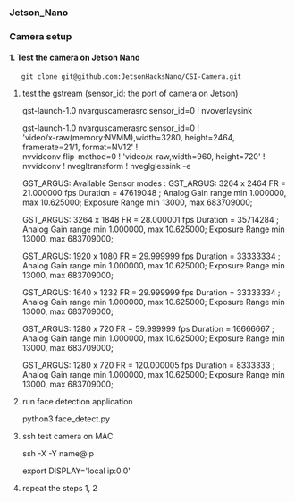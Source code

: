 ### Jetson_Nano
### Camera setup 
 
#### 1. Test the camera on Jetson Nano
    
       git clone git@github.com:JetsonHacksNano/CSI-Camera.git
       
      
1. test the gstream (sensor_id: the port of camera on Jetson) 
      
      
     gst-launch-1.0 nvarguscamerasrc sensor_id=0 ! nvoverlaysink

        
     gst-launch-1.0 nvarguscamerasrc sensor_id=0 ! \
     'video/x-raw(memory:NVMM),width=3280, height=2464, framerate=21/1, format=NV12' ! \
     nvvidconv flip-method=0 ! 'video/x-raw,width=960, height=720' ! \
     nvvidconv ! nvegltransform ! nveglglessink -e
     
     
     
     GST_ARGUS: Available Sensor modes :
     GST_ARGUS: 3264 x 2464 FR = 21.000000 fps Duration = 47619048 ; Analog Gain range min 1.000000, max 10.625000; Exposure Range min 13000, max 683709000;
    
     GST_ARGUS: 3264 x 1848 FR = 28.000001 fps Duration = 35714284 ; Analog Gain range min 1.000000, max 10.625000; Exposure Range min 13000, max 683709000;
    
     GST_ARGUS: 1920 x 1080 FR = 29.999999 fps Duration = 33333334 ; Analog Gain range min 1.000000, max 10.625000; Exposure Range min 13000, max 683709000;
    
     GST_ARGUS: 1640 x 1232 FR = 29.999999 fps Duration = 33333334 ; Analog Gain range min 1.000000, max 10.625000; Exposure Range min 13000, max 683709000;
    
     GST_ARGUS: 1280 x 720 FR = 59.999999 fps Duration = 16666667 ; Analog Gain range min 1.000000, max 10.625000; Exposure Range min 13000, max 683709000;
    
     GST_ARGUS: 1280 x 720 FR = 120.000005 fps Duration = 8333333 ; Analog Gain range min 1.000000, max 10.625000; Exposure Range min 13000, max 683709000;
     
     

2. run face detection application

    
    python3 face_detect.py
    

3. ssh test camera on MAC

    
    ssh -X -Y name@ip
    
    export DISPLAY='local ip:0.0'
    

4. repeat the steps 1, 2